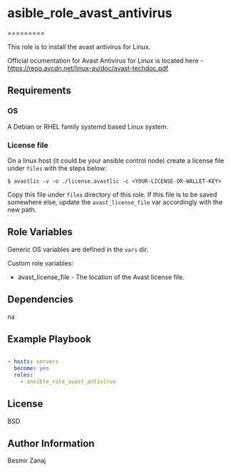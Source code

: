 # asible_role_avast_antivirus
=========

This role is to install the avast antivirus for Linux. 

Official ocumentation for Avast Antivirus for Linux is located here - https://repo.avcdn.net/linux-av/doc/avast-techdoc.pdf


## Requirements

### OS

A Debian or RHEL family systemd based Linux system.

### License file

On a linux host (it could be your ansible control node) create a license file under `files` with the steps below:

```console
$ avastlic -v -o ./license.avastlic -c <YOUR-LICENSE-OR-WALLET-KEY>
```

Copy this file under `files` directory of this role. If this file is to be saved somewhere else, update the `avast_license_file` var accordingly with the new path.

## Role Variables

Generic OS variables are defined in the `vars` dir.

Custom role variables:

- avast_license_file - The location of the Avast license file. 


## Dependencies

na

## Example Playbook

```yaml

- hosts: servers
  become: yes
  roles:
    - ansible_role_avast_antivirus
```

## License

BSD

## Author Information

Besmir Zanaj
